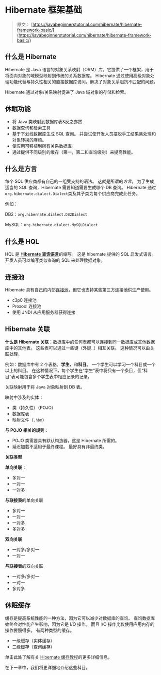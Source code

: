 # Hibernate 框架基础

> 原文： [https://javabeginnerstutorial.com/hibernate/hibernate-framework-basic/](https://javabeginnerstutorial.com/hibernate/hibernate-framework-basic/)

## 什么是 Hibernate

Hibernate 是 Java 语言的对象关系映射（ORM）库，它提供了一个框架，用于将面向对象的域模型映射到传统的关系数据库。 Hibernate 通过使用高级对象处理功能代替与持久性相关的直接数据库访问，解决了对象关系阻抗不匹配的问题。

Hibernate 通过对象/关系映射促进了 Java 域对象的存储和检索。

## 休眠功能

*   将 Java 类映射到数据库表&反之亦然
*   数据查询和检索工具
*   基于下划线数据库生成 SQL 查询。 并尝试使开发人员摆脱手工结果集处理和对象转换的麻烦。
*   使应用可移植到所有关系数据库。
*   通过提供不同级别的缓存（第一，第二和查询级别）来提高性能。

## 什么是方言

每个 SQL 供应商都有自己的一组受支持的语法。 这就是所谓的*方言*。 为了生成适当的 SQL 查询，Hibernate 需要知道需要生成哪个 DB 查询。 Hibernate 通过`org.hibernate.dialect.Dialect`类及其子类为每个供应商完成此任务。

例如：

DB2：`org.hibernate.dialect.DB2Dialect`

MySQL：`org.hibernate.dialect.MySQLDialect`

## 什么是 HQL

HQL 是 [**Hibernate 查询语言**](https://javabeginnerstutorial.com/hibernate/hibernate-4-with-query-languages/)的缩写。 这是 hibernate 提供的 SQL 启发式语言。 开发人员可以编写类似查询的 SQL 来处理数据对象。

## 连接池

Hibernate 具有自己的内部[连接池](https://javabeginnerstutorial.com/hibernate/connection-pooling-with-hibernate-4/)，但它也支持某些第三方连接池供生产使用。

*   c3p0 连接池
*   Proxool 连接池
*   使用 JNDI 从应用服务器获得连接

## Hibernate 关联

**什么是 Hibernate 关联**：数据库中的任何表都可以连接到同一数据库或其他数据库中的其他表。 这些表可以通过一些键（外键..）相互关联。 这种情况可以由关联处理。

例如：数据库中有 2 个表格，**学生**，和**科目**。 一个学生可以学习一个科目或一个以上的科目。 在这种情况下，每个学生在“学生”表中将只有一个条目，但“科目”表可能包含多个学生表中相应记录的记录。

关联映射用于将 Java 对象映射到 DB 表。

映射中涉及的实体：

*   类（持久性）（POJO）
*   数据库表
*   映射文件（`.hbm`）

**与 POJO 相关的规则**：

*   POJO 类需要具有默认构造器，这是 Hibernate 所需的。
*   延迟加载不适用于最终课程。 最好具有非最终类。

**关联类型**

**单向关联**：

*   多对一
*   一对一
*   一对多

**与联接表**的单向关联

*   多对一
*   一对一
*   一对多
*   多对多

**双向关联**

*   一对多/多对一
*   一对一

**与联接表**的双向关联

*   一对多/多对一
*   一对一
*   多对多

## 休眠缓存

缓存是提高系统性能的一种方法，因为它可以减少对数据库的查询。 查询数据库始终会对性能产生影响，因为它是 I/O 操作。 而且 I/O 操作比仅使用应用内存的操作要慢得多。 有两种类型的缓存。

*   一级缓存（实体缓存）
*   二级缓存（查询缓存）

单击此处了解有关 [Hibernate 缓存教程](https://javabeginnerstutorial.com/hibernate/caching-with-hibernate-4/)的更多详细信息。

在下一章中，我们将更详细地介绍这些科目。

